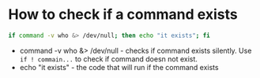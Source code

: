 # How to check if a command exists

```bash
if command -v who &> /dev/null; then echo "it exists"; fi
```

- command -v who &> /dev/null - checks if command exists silently. Use ```if ! commain...``` to check if command doesn not exist.
- echo "it exists" - the code that will run if the command exists
